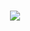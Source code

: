 ###

<div align="center">
  <img src="https://profile-counter.glitch.me/TERETERY/count.svg?"  />
</div>
